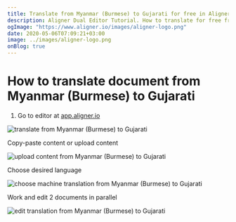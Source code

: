 ```yaml
---
title: Translate from Myanmar (Burmese) to Gujarati for free in Aligner Editor
description: Aligner Dual Editor Tutorial. How to translate for free from Myanmar (Burmese) to Gujarati. Aligner is multilingual document management platform. 
ogImage: "https://www.aligner.io/images/aligner-logo.png"
date: 2020-05-06T07:09:21+03:00
image: ../images/aligner-logo.png
onBlog: true
---
```


# How to translate document from Myanmar (Burmese) to Gujarati

1. Go to editor at [app.aligner.io](https://app.aligner.io "Aligner App web page")

![translate from Myanmar (Burmese) to Gujarati](../aligner-blank-editor.png "translate from Myanmar (Burmese) to Gujarati")

Copy-paste content or upload content

![upload content from Myanmar (Burmese) to Gujarati](../aligner-uploaded-document.png "upload content from Myanmar (Burmese) to Gujarati")

Choose desired language

![choose machine translation from Myanmar (Burmese) to Gujarati](../aligner-language-dropdown.png "choose machine translation from Myanmar (Burmese) to Gujarati")

Work and edit 2 documents in parallel

![edit translation from Myanmar (Burmese) to Gujarati](../aligner-double-sitded-editor.png "edit translation from Myanmar (Burmese) to Gujarati")

